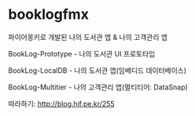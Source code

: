 booklogfmx
==========

파이어몽키로 개발된 나의 도서관 앱 & 나의 고객관리 앱

BookLog-Prototype - 나의 도서관 UI 프로토타입

BookLog-LocalDB   - 나의 도서관 앱(임베디드 데이터베이스)

BookLog-Multitier - 나의 고객관리 앱(멀티티어: DataSnap)


따라하기: http://blog.hjf.pe.kr/255
